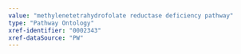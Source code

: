 ```yaml
---
value: "methylenetetrahydrofolate reductase deficiency pathway"
type: "Pathway Ontology"
xref-identifier: "0002343"
xref-dataSource: "PW"
---
```

